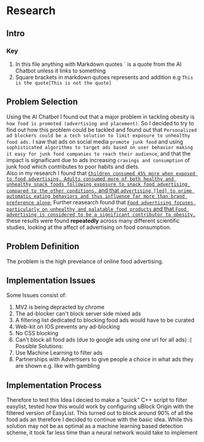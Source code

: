 # Research
## Intro
### Key
1. In this file anything with Markdown quotes \` is a quote from the AI Chatbot unless it links to something
2. Square brackets in markdown qutoes represents and addition e.g `This is the quote[This is not the quote]`
## Problem Selection
Using the AI Chatbot I found out that a major problem in tackling obesity is `how food is promoted (advertising and placement)`.
So I decided to try to find out how this problem could be tackled and found out that `Personalized ad blockers could be a tech solution to limit exposure to unhealthy food ads.`
I saw that ads on social media `promote junk food` and using `sophisticated algorithms to target ads based on user behavior making it easy for junk food companies to reach their audience`,
and that the impact is signaificant due to ads increasing `cravings and consumption` of junk food which contributes to poor habits and diets.\
Also in my research I found that [`Children consumed 45% more when exposed to food advertising. Adults consumed more of both healthy and unhealthy snack foods following exposure to snack food advertising compared to the other conditions.` and that `advertising [led] to prime automatic eating behaviors and thus influence far more than brand preference alone`](https://psycnet.apa.org/buy/2009-10284-004),
Further reasearch found that [`Food advertising focuses particularly on unhealthy and palatable food products` and that `Food advertising is considered to be a significant contributor to obesity.`](https://www.sciencedirect.com/science/article/abs/pii/S2352154615001564) these results were found **repeatedly** across many different scientific studies,
looking at the affect of advertising on food consumption.
## Problem Definition
The problem is the high prevelance of online food advertising.
## Implementation Issues
Some Issues consist of:
1. MV2 is being depracted by chrome
2. The ad-blocker can't block server side mixed ads
3. A filtering list dedicated to blocking food ads would have to be curated
4. Web-kit on IOS prevents any ad-blocking
5. No CSS blocking
6. Can't block all food ads (due to google ads using one url for all ads) :(
Possible Solutions:
1. Use Machine Learning to filter ads
2. Partnerships with Advertisers to give people a choice in what ads they are shown e.g. like with gambling
## Implementation Process
Therefore to test this Idea I decied to make a "quick" C++ script to filter easylist,
tested how this would work by configuring uBlock Origin with the filtered version of EasyList.
This turned out to block around 90% of all the food ads an therefore I decided to continue with the basic idea.
While this solution may not be as optimal as a machine learning based detection scheme,
it took far less time than a neural network would take to implement
